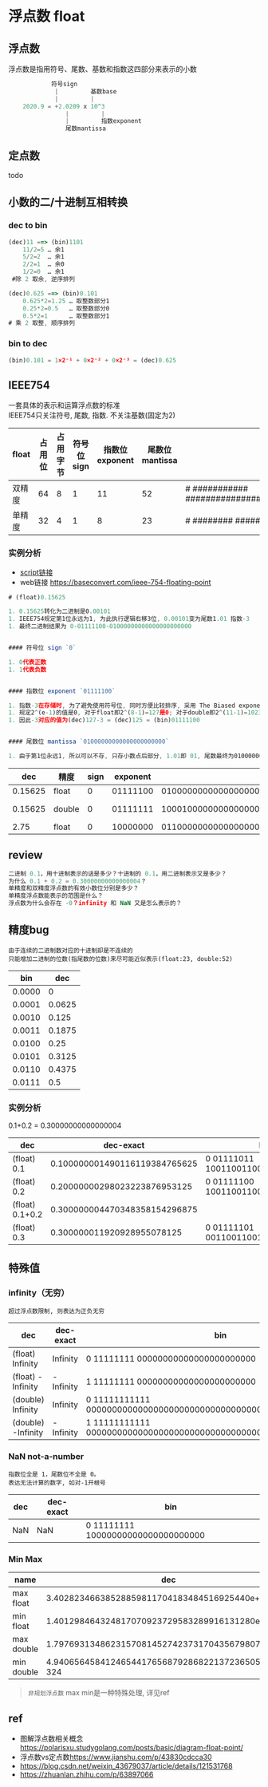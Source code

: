 # 浮点数 float

## 浮点数

浮点数是指用符号、尾数、基数和指数这四部分来表示的小数

```js
            符号sign    
             |         基数base
             |         |
    2020.9 = +2.0209 x 10^3
                |         |
                |         指数exponent
                尾数mantissa
```

## 定点数

todo

## 小数的二/十进制互相转换

### dec to bin

```js
(dec)11 ==> (bin)1101
    11/2=5 … 余1
    5/2=2  … 余1
    2/2=1  … 余0
    1/2=0  … 余1
 #除 2 取余, 逆序排列

(dec)0.625 ==> (bin)0.101
    0.625*2=1.25 … 取整数部分1
    0.25*2=0.5 	 … 取整数部分0
    0.5*2=1	     … 取整数部分1
# 乘 2 取整, 顺序排列
```

### bin to dec

```js
(bin)0.101 = 1×2⁻¹ + 0×2⁻² + 0×2⁻³ = (dec)0.625
```

## IEEE754

一套具体的表示和运算浮点数的标准  
IEEE754只关注符号, 尾数, 指数. 不关注基数(固定为2)

| float  | 占用位 | 占用字节 | 符号位sign | 指数位exponent | 尾数位mantissa | 图示                                                               |
| ------ | ------ | -------- | ---------- | -------------- | -------------- | ------------------------------------------------------------------ |
| 双精度 | 64     | 8        | 1          | 11             | 52             | # ########### #################################################### |
| 单精度 | 32     | 4        | 1          | 8              | 23             | # ######## #######################                                 |

### 实例分析

- [script链接](src/go/basic/float_test.go)
- web链接 <https://baseconvert.com/ieee-754-floating-point>

```js
# (float)0.15625

1. 0.15625转化为二进制是0.00101
1. IEEE754规定第1位永远为1, 为此执行逻辑右移3位, 0.00101变为尾数1.01 指数-3
1. 最终二进制结果为 0-01111100-01000000000000000000000


#### 符号位 sign `0`

1. 0代表正数
1. 1代表负数


#### 指数位 exponent `01111100`

1. 指数-3在存储时, 为了避免使用符号位, 同时方便比较排序, 采用 The Biased exponent（有偏指数）
1. 规定2^(e-1)的值是0, 对于float即2^(8-1)=127是0; 对于double即2^(11-1)=1023是0
1. 因此-3对应的值为(dec)127-3 = (dec)125 = (bin)01111100


#### 尾数位 mantissa `01000000000000000000000`

1. 由于第1位永远1, 所以可以不存, 只存小数点后部分, 1.01即 01, 尾数最终为01000000000000000000000
```

| dec     | 精度   | sign | exponent | mantissa                                                | bin                                                                |
| ------- | ------ | ---- | -------- | ------------------------------------------------------- | ------------------------------------------------------------------ |
| 0.15625 | float  | 0    | 01111100 | 01000000000000000000000                                 | 0-01111100-01000000000000000000000                                 |
| 0.15625 | double | 0    | 01111111 | 1000100000000000000000000000000000000000000000000000000 | 0-01111111-1000100000000000000000000000000000000000000000000000000 |
| 2.75    | float  | 0    | 10000000 | 01100000000000000000000                                 | 0-10000000-01100000000000000000000                                 |

## review

```js
二进制 0.1，用十进制表示的话是多少？十进制的 0.1，用二进制表示又是多少？
为什么 0.1 + 0.2 = 0.30000000000000004？
单精度和双精度浮点数的有效小数位分别是多少？
单精度浮点数能表示的范围是什么？
浮点数为什么会存在 -0？infinity 和 NaN 又是怎么表示的？
```

## 精度bug

    由于连续的二进制数对应的十进制却是不连续的
    只能增加二进制的位数(指尾数的位数)来尽可能近似表示(float:23, double:52)

| bin    | dec    |
| ------ | ------ |
| 0.0000 | 0      |
| 0.0001 | 0.0625 |
| 0.0010 | 0.125  |
| 0.0011 | 0.1875 |
| 0.0100 | 0.25   |
| 0.0101 | 0.3125 |
| 0.0110 | 0.4375 |
| 0.0111 | 0.5    |

### 实例分析

0.1+0.2 = 0.30000000000000004

| dec             | dec-exact                     | bin                                |
| --------------- | ----------------------------- | ---------------------------------- |
| (float) 0.1     | 0.100000001490116119384765625 | 0 01111011 10011001100110011001101 |
| (float) 0.2     | 0.20000000298023223876953125  | 0 01111100 10011001100110011001101 |
| (float) 0.1+0.2 | 0.300000004470348358154296875 |
| (float) 0.3     | 0.300000011920928955078125    | 0 01111101 00110011001100110011010 |

## 特殊值

### infinity（无穷）

    超过浮点数限制, 则表达为正负无穷

| dec                | dec-exact | bin                                                                |
| ------------------ | --------- | ------------------------------------------------------------------ |
| (float) Infinity   | Infinity  | 0 11111111 00000000000000000000000                                 |
| (float) -Infinity  | -Infinity | 1 11111111 00000000000000000000000                                 |
| (double) Infinity  | Infinity  | 0 11111111111 0000000000000000000000000000000000000000000000000000 |
| (double) -Infinity | -Infinity | 1 11111111111 0000000000000000000000000000000000000000000000000000 |

### NaN not-a-number

    指数位全是 1，尾数位不全是 0。
    表达无法计算的数字, 如对-1开根号

| dec | dec-exact | bin                                |
| --- | --------- | ---------------------------------- |
| NaN | NaN       | 0 11111111 10000000000000000000000 |

### Min Max

| name       | dec                                                | sign | exponent    | mantissa                                             |
| ---------- | -------------------------------------------------- | ---- | ----------- | ---------------------------------------------------- |
| max float  | 3.40282346638528859811704183484516925440e+38       | 0    | 11111110    | 11111111111111111111111                              |
| min float  | 1.401298464324817070923729583289916131280e-45      | 0    | 00000000    | 00000000000000000000001                              |
| max double | 1.79769313486231570814527423731704356798070e+308   | 0    | 11111111110 | 1111111111111111111111111111111111111111111111111111 |
| min double | 4.9406564584124654417656879286822137236505980e-324 | 0    | 00000000000 | 0000000000000000000000000000000000000000000000000001 |

> `非规划浮点数` max min是一种特殊处理, 详见ref

## ref

- 图解浮点数相关概念<https://polarisxu.studygolang.com/posts/basic/diagram-float-point/>
- 浮点数vs定点数<https://www.jianshu.com/p/43830cdcca30>
- <https://blog.csdn.net/weixin_43679037/article/details/121531768>
- <https://zhuanlan.zhihu.com/p/63897066>